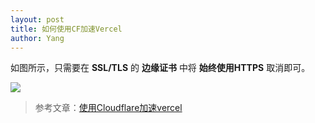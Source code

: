 ```yaml
---
layout: post
title: 如何使用CF加速Vercel
author: Yang
---
```


如图所示，只需要在 **SSL/TLS** 的 **边缘证书** 中将 **始终使用HTTPS** 取消即可。

![](https://b2.nanking.top/img/a2999c83-3526-4c3c-aa17-b2ec4ca6ad0a.png)

>参考文章：[使用Cloudflare加速vercel](https://hin.cool/posts/cfvercel.html)
